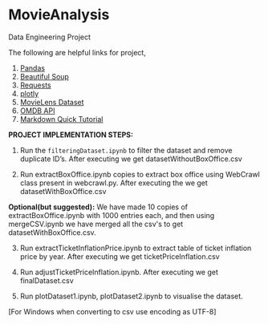 # MovieAnalysis
Data Engineering Project

The following are helpful links for project,

1. [Pandas](http://pandas.pydata.org/pandas-docs/stable/10min.html)
2. [Beautiful Soup](https://www.crummy.com/software/BeautifulSoup/bs4/doc/)
3. [Requests](http://docs.python-requests.org/en/master/)
4. [plotly](https://plot.ly/python/)
5. [MovieLens Dataset](https://grouplens.org/datasets/movielens/)
6. [OMDB API](http://www.omdbapi.com/)
7. [Markdown Quick Tutorial](http://commonmark.org/help/)


**PROJECT IMPLEMENTATION STEPS:**

1. Run the `filteringDataset.ipynb` to filter the dataset and remove duplicate ID’s. After executing we get 
datasetWithoutBoxOffice.csv

2. Run extractBoxOffice.ipynb copies to extract box office using WebCrawl class present in webcrawl.py. After executing the we get datasetWithBoxOffice.csv

**Optional(but suggested):** We have made 10 copies of extractBoxOffice.ipynb with 1000 entries each, and then using mergeCSV.ipynb we have merged all the csv's to get datasetWithBoxOffice.csv.

3. Run extractTicketInflationPrice.ipynb to extract table of ticket inflation price by year. After executing we get ticketPriceInflation.csv 

4. Run adjustTicketPriceInflation.ipynb. After executing we get finalDataset.csv

5. Run plotDataset1.ipynb, plotDataset2.ipynb to visualise the dataset.

[For Windows when converting to csv use encoding as UTF-8]
